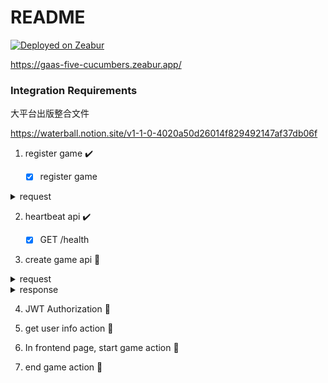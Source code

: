 # README

[![Deployed on Zeabur](https://zeabur.com/deployed-on-zeabur-dark.svg)](https://zeabur.com?referralCode=noracami&utm_source=noracami)

https://gaas-five-cucumbers.zeabur.app/

### Integration Requirements

大平台出版整合文件

https://waterball.notion.site/v1-1-0-4020a50d26014f829492147af37db06f

1. register game ✔️

   - [x] register game

<details>
  <summary>request</summary>

```json
// POST /games
// Host: https://api.gaas.waterballsa.tw
// Authorization: Bearer {遊戲開發者的JWT}

{
  "uniqueName": "fivecucumber",
  "displayName": "黃瓜五兄弟",
  "shortDescription": "It is a trick-taking game with the goal of NOT winning the last trick!",
  "rule": "Win tricks but not the last, that gets you cucumbers! 5+ of those and you're out!\nhttps://boardgamegeek.com/boardgame/147768/five-cucumbers",
  "imageUrl": "https://gaas-five-cucumbers.zeabur.app/watermelon.png",
  "minPlayers": 1,
  "maxPlayers": 6,
  "frontEndUrl": "https://gaas-five-cucumbers.zeabur.app/frontend",
  "backEndUrl": "https://gaas-five-cucumbers.zeabur.app/api"
}
```

</details>

2. heartbeat api ✔️

   - [x] GET /health

3. create game api 🚧

<details>
  <summary>request</summary>

```json
// POST /games
// Host: {你的後端主機}
// Authorization: Bearer {房主的Jwt}

{
  "roomId": "room_385abe92e39a3",
  "players": [
    {
      "id": "6497f6f226b40d440b9a90cc",
      "nickname": "板橋金城武"
    },
    {
      "id": "6498112b26b40d440b9a90ce",
      "nickname": "三重彭于晏"
    },
    {
      "id": "6499df157fed0c21a4fd0425",
      "nickname": "蘆洲劉德華"
    },
    {
      "id": "649836ed7fed0c21a4fd0423",
      "nickname": "永和周杰倫"
    }
  ]
}
```

</details>

<details>
  <summary>response</summary>

```json
{
  "url": "https://{你的前端主機}/games/{gameId}"
}
```

</details>

4. JWT Authorization 📝

5. get user info action 📝

6. In frontend page, start game action 📝

7. end game action 📝
